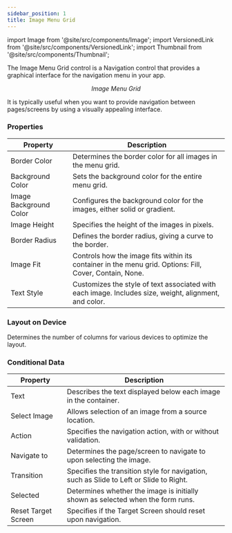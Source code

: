 ```yaml
---
sidebar_position: 1
title: Image Menu Grid
---
```


import Image from '@site/src/components/Image';
import VersionedLink from '@site/src/components/VersionedLink';
import Thumbnail from '@site/src/components/Thumbnail';

The Image Menu Grid control is a Navigation control that provides a graphical interface for the navigation menu in your app.

<figure>
  <Thumbnail src="/img/reference/controls/image-menu-grid/preview.jpeg" alt="Image Menu Grid" />
  <figcaption align="center"><i>Image Menu Grid</i></figcaption>
</figure>

It is typically useful when you want to provide navigation between pages/screens by using a visually appealing interface.

### Properties

| Property                | Description                                                                                                    |
|-------------------------|----------------------------------------------------------------------------------------------------------------|
| Border Color            | Determines the border color for all images in the menu grid.                                                     |
| Background Color        | Sets the background color for the entire menu grid.                                                               |
| Image Background Color  | Configures the background color for the images, either solid or gradient.                                        |
| Image Height            | Specifies the height of the images in pixels.                                                                     |
| Border Radius           | Defines the border radius, giving a curve to the border.                                                           |
| Image Fit               | Controls how the image fits within its container in the menu grid. Options: Fill, Cover, Contain, None.          |
| Text Style              | Customizes the style of text associated with each image. Includes size, weight, alignment, and color.             |


### Layout on Device

Determines the number of columns for various devices to optimize the layout.

### Conditional Data

| Property               | Description                                                                                                    |
|------------------------|----------------------------------------------------------------------------------------------------------------|
| Text                   | Describes the text displayed below each image in the container.                                                  |
| Select Image           | Allows selection of an image from a source location.                                                              |
| Action                 | Specifies the navigation action, with or without validation.                                                      |
| Navigate to            | Determines the page/screen to navigate to upon selecting the image.                                               |
| Transition             | Specifies the transition style for navigation, such as Slide to Left or Slide to Right.                           |
| Selected               | Determines whether the image is initially shown as selected when the form runs.                                   |
| Reset Target Screen    | Specifies if the Target Screen should reset upon navigation.                                                       |

